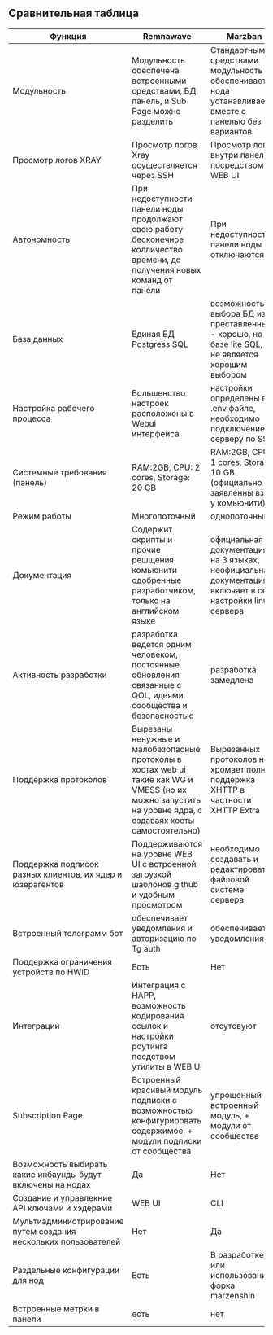 ## Сравнительная таблица

| Функция            | Remnawave       | Marzban         |
|--------------------|-----------------|-----------------|
| Модульность        | Модульность обеспечена встроенными средствами, БД, панель, и Sub Page можно разделить  | Стандартными средствами модульность не обеспечивается, нода устанавливается вместе с панелью без вариантов|
| Просмотр логов XRAY | Просмотр логов Xray осуществляется через SSH | Просмотр логов внутри панели посредством WEB UI |
| Автономность | При недоступности панели ноды продолжают свою работу бесконечное колличество времени, до получения новых команд от панели | При недоступности панели ноды отключаются |                 
|База данных | Единая БД Postgress SQL | возможность выбора БД из преставленных - хорошо, но в базе lite SQL, что не является хорошим выбором |                 
| Настройка рабочего процесса  | Большенство настроек расположены в Webui интерфейса | настройки определены в .env файле, необходимо подключение к серверу по SSH |                 
| Системные требования (панель)  | RAM:2GB, CPU: 2 cores, Storage: 20 GB | RAM:2GB, CPU: 1 cores, Storage: 10 GB (официально не заявленны взято у комьюнити)|
|Режим работы|Многопоточный|однопоточный|                 
| Документация  | Содержит скрипты и прочие решщения комьюнити одобренные разработчиком, только на английском языке | официальная документация на 3 языках, неофициальная документация включает в себя настройки linux сервера|                 
| Активность разработки | разработка ведется одним человеком, постоянные обновления связанные с QOL, идеями сообщества и безопасностью | разработка замедлена |                 
| Поддержка протоколов | Вырезаны ненужные и малобезопасные протоколы в хостах web ui такие как WG и VMESS (но их можно запустить на уровне ядра, с оздаваях хосты самостоятельно) | Вырезанных протоколов нет, хромает полная поддержка XHTTP в частности XHTTP Extra |
|Поддержка подписок разных клиентов, их ядер и юзерагентов | Поддерживаются на уровне WEB UI с встроенной загрузкой шаблонов github и удобным просмотром | необходимо создавать и редактировать в файловой системе сервера |
|Встроенный телеграмм бот| обеспечивает уведомления и авторизацию по Tg auth | обеспечивает уведомления |
|Поддержка ограничения устройств по HWID|Есть|Нет|
|Интеграции | Интеграция с HAPP, возможность кодирования ссылок и настройки роутинга посдством утилиты в WEB UI | отсутсвуют |
|Subscription Page| Встроенный красивый модуль подписки с возможностью конфигурировать содержимое, + модули подписки от сообщества | упрощенный встроенный модуль, + модули от сообщества |
|Возможность выбирать какие инбаунды будут включены на нодах|Да|Нет|
|Создание и управлекние API ключами и хэдерами |WEB UI |CLI|
|Мультиадминистрирование путем создания нескольких пользователей|Нет|Да|
|Раздельные конфигурации для нод| Есть| В разработке, или использование форка marzenshin |
|Встроенные метрки в панели|есть| нет|

